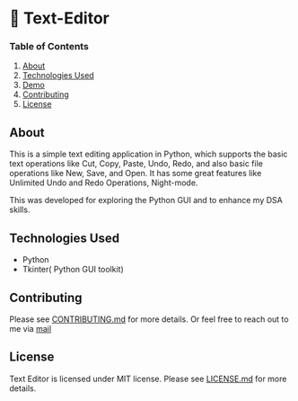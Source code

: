 # 📝 Text-Editor


### Table of Contents

1.  [About](https://github.com/iampiyushjain/Text-Editor/blob/master/README.md#about)
2.  [Technologies Used](https://github.com/iampiyushjain/Text-Editor/blob/master/README.md#technologies-used)
3.  [Demo](https://github.com/iampiyushjain/Text-Editor/blob/master/README.md#demo)
4.  [Contributing](https://github.com/iampiyushjain/Text-Editor/blob/master/README.md#contributing)
5.  [License](https://github.com/iampiyushjain/Text-Editor/blob/master/README.md#license)

## About

This is a simple text editing application in Python, which supports the basic text operations like Cut, Copy, Paste, Undo, Redo, and also basic file operations like New, Save, and Open. It has some great features like Unlimited Undo and Redo Operations, Night-mode. 

This was developed for exploring the Python GUI and to enhance my DSA skills.

## Technologies Used

-   Python
-   Tkinter( Python GUI toolkit)

## Contributing

Please see  [CONTRIBUTING.md](https://github.com/iampiyushjain/Text-Editor/blob/master/CONTRIBUTING.md)  for more details. Or feel free to reach out to me via  [mail](mailto:piyushjain7024@gmail.com)

## [](https://github.com/iampiyushjain/Text-Editor/blob/master/README.md#license)License

Text Editor is licensed under MIT license. Please see  [LICENSE.md](https://github.com/iampiyushjain/Text-Editor/blob/master/LICENSE.md)  for more details.
